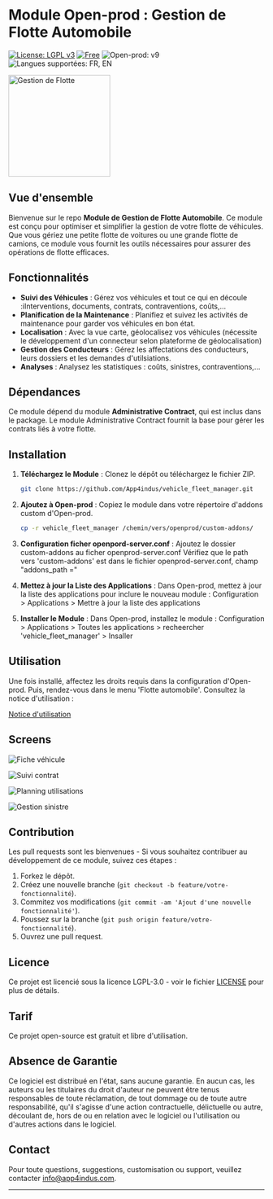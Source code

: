 # Module Open-prod : Gestion de Flotte Automobile

[![License: LGPL v3](https://img.shields.io/badge/License-LGPL_v3-blue.svg)](https://www.gnu.org/licenses/lgpl-3.0) [![Free](https://img.shields.io/badge/Free-Yes-green.svg)](https://github.com/votre-utilisateur/module-gestion-flotte) ![Open-prod: v9](https://img.shields.io/badge/Open--prod-v9-orange)
![Langues supportées: FR, EN](https://img.shields.io/badge/langage-FR%20%7C%20EN-yellow)

<img src="https://app4indus.com/wp-content/uploads/2024/01/icon.png" alt="Gestion de Flotte" width="200" />


## Vue d'ensemble

Bienvenue sur le repo **Module de Gestion de Flotte Automobile**. Ce module est conçu pour optimiser et simplifier la gestion de votre flotte de véhicules. Que vous gériez une petite flotte de voitures ou une grande flotte de camions, ce module vous fournit les outils nécessaires pour assurer des opérations de flotte efficaces.


## Fonctionnalités

- **Suivi des Véhicules** : Gérez vos véhicules et tout ce qui en découle :iInterventions, documents, contrats, contraventions, coûts,...
- **Planification de la Maintenance** : Planifiez et suivez les activités de maintenance pour garder vos véhicules en bon état.
- **Localisation** : Avec la vue carte, géolocalisez vos véhicules (nécessite le développement d'un connecteur selon plateforme de géolocalisation)
- **Gestion des Conducteurs** : Gérez les affectations des conducteurs, leurs dossiers et les demandes d'utilsiations.
- **Analyses** : Analysez les statistiques : coûts, sinistres, contraventions,...

## Dépendances

Ce module dépend du module **Administrative Contract**, qui est inclus dans le package. Le module Administrative Contract fournit la base pour gérer les contrats liés à votre flotte.

## Installation

1. **Téléchargez le Module** : Clonez le dépôt ou téléchargez le fichier ZIP.
    ```bash
    git clone https://github.com/App4indus/vehicle_fleet_manager.git
    ```

2. **Ajoutez à Open-prod** : Copiez le module dans votre répertoire d'addons custom d'Open-prod.
    ```bash
    cp -r vehicle_fleet_manager /chemin/vers/openprod/custom-addons/
    ```

3. **Configuration ficher openpord-server.conf** : Ajoutez le dossier custom-addons au ficher openprod-server.conf
   Vérifiez que le path vers 'custom-addons' est dans le fichier openprod-server.conf, champ "addons_path ="

4. **Mettez à jour la Liste des Applications** : Dans Open-prod, mettez à jour la liste des applications pour inclure le nouveau module : Configuration > Applications > Mettre à jour la liste des applications


5. **Installer le Module** : Dans Open-prod, installez le module : Configuration > Applications > Toutes les applications > recheercher 'vehicle_fleet_manager' > Insaller

## Utilisation

Une fois installé, affectez les droits requis dans la configuration d'Open-prod. Puis, rendez-vous dans le menu 'Flotte automobile'.
Consultez la notice d'utilisation : 

[Notice d'utilisation](docs/user_manual_fr.md)


## Screens 

![Fiche véhicule](https://app4indus.com/wp-content/uploads/2024/01/form-view-vehicle.png)

![Suivi contrat](https://app4indus.com/wp-content/uploads/2024/03/contrats-2048x988.png)

![Planning utilisations](https://app4indus.com/wp-content/uploads/2024/01/planning-view-uses.png)

![Gestion sinistre](https://app4indus.com/wp-content/uploads/2024/01/form-view-accident.png)


## Contribution

Les pull requests sont les bienvenues - Si vous souhaitez contribuer au développement de ce module, suivez ces étapes :

1. Forkez le dépôt.
2. Créez une nouvelle branche (`git checkout -b feature/votre-fonctionnalité`).
3. Commitez vos modifications (`git commit -am 'Ajout d'une nouvelle fonctionnalité'`).
4. Poussez sur la branche (`git push origin feature/votre-fonctionnalité`).
5. Ouvrez une pull request.

## Licence

Ce projet est licencié sous la licence LGPL-3.0 - voir le fichier [LICENSE](LICENSE) pour plus de détails.

## Tarif

Ce projet open-source est gratuit et libre d'utilisation.

## Absence de Garantie

Ce logiciel est distribué en l'état, sans aucune garantie. En aucun cas, les auteurs ou les titulaires du droit d'auteur ne peuvent être tenus responsables de toute réclamation, de tout dommage ou de toute autre responsabilité, qu'il s'agisse d'une action contractuelle, délictuelle ou autre, découlant de, hors de ou en relation avec le logiciel ou l'utilisation ou d'autres actions dans le logiciel.

## Contact

Pour toute questions, suggestions, customisation ou support, veuillez contacter [info@app4indus.com](mailto:info@app4indus.com).

---
